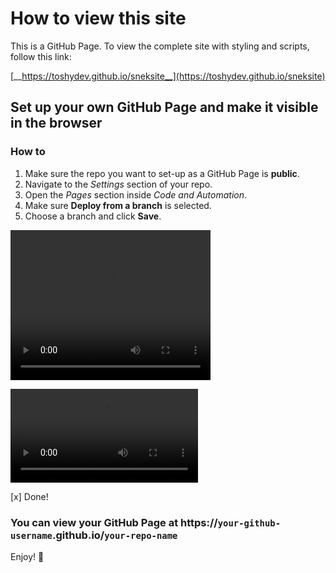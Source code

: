 # How to view this site
This is a GitHub Page. To view the complete site with styling and scripts, follow this link:

[__https://toshydev.github.io/sneksite__](https://toshydev.github.io/sneksite)

## Set up your own GitHub Page and make it visible in the browser
### How to
1. Make sure the repo you want to set-up as a GitHub Page is __public__.
2. Navigate to the *Settings* section of your repo.
3. Open the *Pages* section inside *Code and Automation*.
4. Make sure __Deploy from a branch__ is selected.
5. Choose a branch and click __Save__.

<video controls width="320" height="240">
    <source src="/assets/howto-video.mov" type="video/mp4">
</video>

![HowTo Video](/assets/howto-video.mov)

[x] Done!

### You can view your GitHub Page at https://`your-github-username`.github.io/`your-repo-name`

Enjoy! 👾
